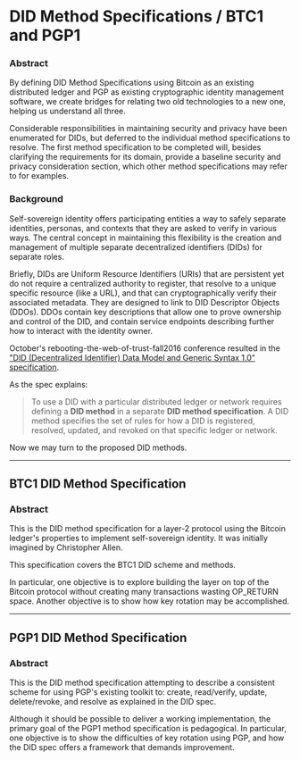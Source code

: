 # DID Method Specifications / BTC1 and PGP1

### Abstract

By defining DID Method Specifications using Bitcoin as an existing
distributed ledger and PGP as existing cryptographic identity
management software, we create bridges for relating two old
technologies to a new one, helping us understand all three.

Considerable responsibilities in maintaining security and privacy have
been enumerated for DIDs, but deferred to the individual method
specifications to resolve.  The first method specification to be
completed will, besides clarifying the requirements for its domain,
provide a baseline security and privacy consideration section, which
other method specifications may refer to for examples.

### Background

Self-sovereign identity offers participating entities a way to safely
separate identities, personas, and contexts that they are asked to
verify in various ways.  The central concept in maintaining this
flexibility is the creation and management of multiple separate
decentralized identifiers (DIDs) for separate roles.

Briefly, DIDs are Uniform Resource Identifiers (URIs) that are
persistent yet do not require a centralized authority to register,
that resolve to a unique specific resource (like a URL), and that can
cryptographically verify their associated metadata.  They are designed
to link to DID Descriptor Objects (DDOs).  DDOs contain key
descriptions that allow one to prove ownership and control of the DID,
and contain service endpoints describing further how to interact with
the identity owner.

October's rebooting-the-web-of-trust-fall2016 conference resulted in
the ["DID (Decentralized Identifier) Data Model and Generic Syntax
1.0"
specification](https://github.com/WebOfTrustInfo/rebooting-the-web-of-trust-fall2016/blob/master/draft-documents/did-implementer-draft-10.md).

As the spec explains:

> To use a DID with a particular distributed ledger or network
> requires defining a **DID method** in a separate **DID method
> specification**.  A DID method specifies the set of rules for how a
> DID is registered, resolved, updated, and revoked on that specific
> ledger or network.

Now we may turn to the proposed DID methods.

----

## BTC1 DID Method Specification

### Abstract

This is the DID method specification for a layer-2 protocol using
the Bitcoin ledger's properties to implement self-sovereign
identity.  It was initially imagined by Christopher Allen.

This specification covers the BTC1 DID scheme and methods.

In particular, one objective is to explore building the layer on top
of the Bitcoin protocol without creating many transactions wasting
OP_RETURN space.  Another objective is to show how key rotation may be
accomplished.

----

## PGP1 DID Method Specification

### Abstract

This is the DID method specification attempting to describe a
consistent scheme for using PGP's existing toolkit to: create,
read/verify, update, delete/revoke, and resolve as explained in the
DID spec.

Although it should be possible to deliver a working implementation,
the primary goal of the PGP1 method specification is pedagogical.  In
particular, one objective is to show the difficulties of key rotation
using PGP, and how the DID spec offers a framework that demands
improvement.
